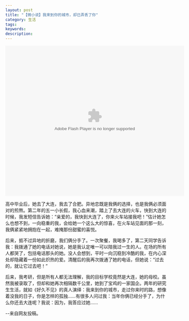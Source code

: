 ```yaml
---
layout: post
title: "【微小说】我来到你的城市，却已弄丢了你"
category: 生活
tags: 
keywords: 
description: 
---
```


<embed src="http://player.56.com/v_MTE5MjQyNzE2.swf" type="application/x-shockwave-flash" width="560" height="470" allowfullscreen="true" allownetworking="all" allowscriptaccess="always"></embed>





高中毕业后，她去了大连，我去了合肥。异地恋既是我俩的选择，也是我俩必须面对的煎熬。第二年的五一小长假，我心血来潮，踏上了去大连的火车，快到大连的时候，我发短信告诉她：“亲爱的，我快到大连了，你来火车站接我吧！”估计她怎么也想不到，一向稳重的我，会给她一个这么大的惊喜，在火车站见面的那一刻，我俩紧紧地拥抱在一起，难掩那份甜蜜的喜悦。 

    
    
后来，抵不过异地的折磨，我们俩分手了。一次聚餐，我喝多了，第二天同学告诉我：我拨通了她的电话对她说，她是我认定唯一可以陪我过一生的人。在场的所有人都哭了，包括电话那头的她。没人会想到，平时一向沉稳到冷酷的我，在内心深处却隐藏着一份如此炽热的爱。清醒后的我再次拨通了她的电话，但她说：“过去的，就让它过去吧！” 

 
    
后来，我考研，但是所有人都无法理解，我的目标学校竟然是大连，她的母校。虽然我被录取了，但却和她再次相隔数千公里，她到了宝鸡的一家国企。两年的研究生生活，就如《好久不见》的真人演绎：我来到你的城市，走过你来时的路，想像着没我的日子，你是怎样的孤独……有很多人问过我：当年你俩已经分手了，为什么你还去大连呢？我说：因为，我答应过她……  


--来自网友投稿。